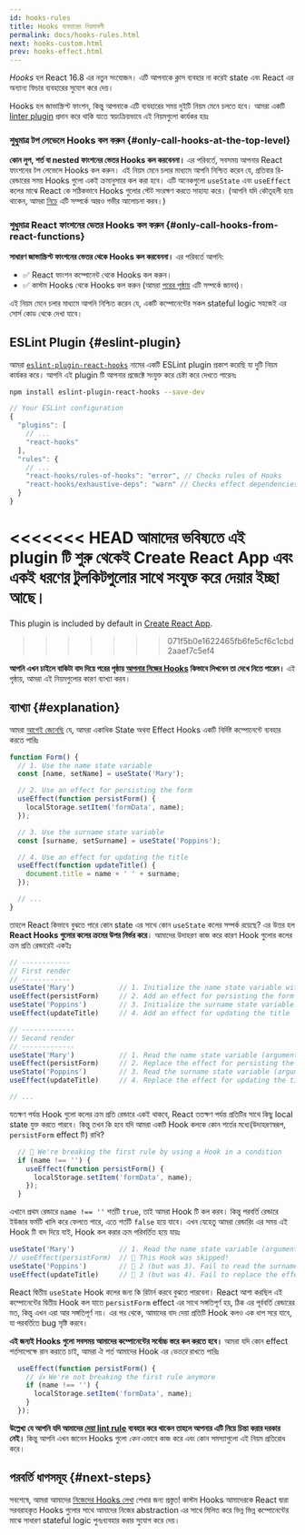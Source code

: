 ```yaml
---
id: hooks-rules
title: Hooks ব্যবহারের নিয়মাবলী
permalink: docs/hooks-rules.html
next: hooks-custom.html
prev: hooks-effect.html
---
```


*Hooks* হল React 16.8 এর নতুন সংযোজন। এটি আপনাকে ক্লাস ব্যবহার না করেই state এবং React এর অন্যান্য ফিচার ব্যবহারের সুযোগ করে দেয়।

Hooks হল জাভাস্ক্রিপ্ট ফাংশন, কিন্তু আপনাকে এটি ব্যবহারের সময় দুইটি নিয়ম মেনে চলতে হবে। আমরা একটি [linter plugin](https://www.npmjs.com/package/eslint-plugin-react-hooks) প্রদান করে থাকি যাতে স্বয়ংক্রিয়ভাবে এই নিয়মগুলো কার্যকর হয়ঃ

### শুধুমাত্র টপ লেভেলে Hooks কল করুন {#only-call-hooks-at-the-top-level}

**কোন লুপ, শর্ত বা nested ফাংশনের ভেতর Hooks কল করবেননা।** এর পরিবর্তে, সবসময় আপনার React ফাংশনের টপ লেভেলে Hooks কল করুন। এই নিয়ম মেনে চলার মাধ্যমে আপনি নিশ্চিত করেন যে, প্রতিবার রি-রেন্ডারের সময় Hooks গুলো একই ক্রমানুসারে কল করা হবে। এটি অনেকগুলো `useState` এবং `useEffect` কলের মাঝে React কে সঠিকভাবে Hooks গুলোর স্টেট সংরক্ষণ করতে সাহায্য করে। (আপনি যদি কৌতূহলী হয়ে থাকেন, আমরা [নিচে](#explanation) এটি সম্পর্কে আরও গভীর আলোচনা করব।)

### শুধুমাত্র React ফাংশনের ভেতর Hooks কল করুন {#only-call-hooks-from-react-functions}

**সাধারণ জাভাস্ক্রিপ্ট ফাংশনের ভেতর থেকে Hooks কল করবেননা।** এর পরিবর্তে আপনি:

* ✅ React ফাংশন কম্পোনেন্ট থেকে Hooks কল করুন।
* ✅ কাস্টম Hooks থেকে Hooks কল করুন (আমরা [পরের পৃষ্ঠায়](/docs/hooks-custom.html) এটি সম্পর্কে জানব)।

এই নিয়ম মেনে চলার মাধ্যমে আপনি নিশ্চিত করেন যে, একটি কম্পোনেন্টের সকল stateful logic সহজেই এর সোর্স কোড থেকে দেখা যাবে।

## ESLint Plugin {#eslint-plugin}

আমরা [`eslint-plugin-react-hooks`](https://www.npmjs.com/package/eslint-plugin-react-hooks) নামের একটি ESLint plugin প্রকাশ করেছি যা দুটি নিয়ম কার্যকর করে। আপনি এই plugin টি আপনার প্রজেক্টে সংযুক্ত করে চেষ্টা করে দেখতে পারেনঃ

```bash
npm install eslint-plugin-react-hooks --save-dev
```

```js
// Your ESLint configuration
{
  "plugins": [
    // ...
    "react-hooks"
  ],
  "rules": {
    // ...
    "react-hooks/rules-of-hooks": "error", // Checks rules of Hooks
    "react-hooks/exhaustive-deps": "warn" // Checks effect dependencies
  }
}
```

<<<<<<< HEAD
আমাদের ভবিষ্যতে এই plugin টি শুরু থেকেই Create React App এবং একই ধরণের টুলকিটগুলোর সাথে সংযুক্ত করে দেয়ার ইচ্ছা আছে।
=======
This plugin is included by default in [Create React App](/docs/create-a-new-react-app.html#create-react-app).
>>>>>>> 071f5b0e1622465fb6fe5cf6c1cbd2aaef7c5ef4

**আপনি এখন চাইলে বাকিটা বাদ দিয়ে পরের পৃষ্ঠায় [আপনার নিজের Hooks](/docs/hooks-custom.html) কিভাবে লিখবেন তা দেখে নিতে পারেন।** এই পৃষ্ঠায়, আমরা এই নিয়মগুলোর কারণ ব্যাখ্যা করব।

## ব্যাখ্যা {#explanation}

আমরা [আগেই জেনেছি](/docs/hooks-state.html#tip-using-multiple-state-variables) যে, আমরা একাধিক State অথবা Effect Hooks একটি নির্দিষ্ট কম্পোনেন্টে ব্যবহার করতে পারিঃ

```js
function Form() {
  // 1. Use the name state variable
  const [name, setName] = useState('Mary');

  // 2. Use an effect for persisting the form
  useEffect(function persistForm() {
    localStorage.setItem('formData', name);
  });

  // 3. Use the surname state variable
  const [surname, setSurname] = useState('Poppins');

  // 4. Use an effect for updating the title
  useEffect(function updateTitle() {
    document.title = name + ' ' + surname;
  });

  // ...
}
```

তাহলে React কিভাবে বুঝতে পারে কোন state এর সাথে কোন `useState` কলের সম্পর্ক রয়েছে? এর উত্তর হল **React Hooks গুলোর কলের ক্রমের উপর নির্ভর করে**। আমাদের উদাহরণ কাজ করে কারণ Hook গুলোর কলের ক্রম প্রতি রেন্ডারেই একইঃ

```js
// ------------
// First render
// ------------
useState('Mary')           // 1. Initialize the name state variable with 'Mary'
useEffect(persistForm)     // 2. Add an effect for persisting the form
useState('Poppins')        // 3. Initialize the surname state variable with 'Poppins'
useEffect(updateTitle)     // 4. Add an effect for updating the title

// -------------
// Second render
// -------------
useState('Mary')           // 1. Read the name state variable (argument is ignored)
useEffect(persistForm)     // 2. Replace the effect for persisting the form
useState('Poppins')        // 3. Read the surname state variable (argument is ignored)
useEffect(updateTitle)     // 4. Replace the effect for updating the title

// ...
```

যতক্ষণ পর্যন্ত Hook গুলো কলের ক্রম প্রতি রেন্ডারে একই থাকবে, React ততক্ষণ পর্যন্ত প্রতিটির সাথে কিছু local state যুক্ত করতে পারবে। কিন্তু তখন কি হবে যদি আমরা একটি Hook কলকে কোন শর্তের মধ্যে(উদাহরণস্বরূপ, `persistForm` effect টি) রাখি?

```js
  // 🔴 We're breaking the first rule by using a Hook in a condition
  if (name !== '') {
    useEffect(function persistForm() {
      localStorage.setItem('formData', name);
    });
  }
```

এখানে প্রথম রেন্ডারে `name !== ''` শর্তটি `true`, তাই আমরা Hook টি কল করব। কিন্তু পরবর্তি রেন্ডারে ইউজার ফর্মটি খালি করে ফেলতে পারে, এতে শর্তটি `false` হয়ে যাবে। এখন যেহেতু আমরা রেন্ডারিং এর সময় এই Hook টি বাদ দিয়ে যাই, Hook কল করার ক্রম পরিবর্তিত হয়ে যায়ঃ

```js
useState('Mary')           // 1. Read the name state variable (argument is ignored)
// useEffect(persistForm)  // 🔴 This Hook was skipped!
useState('Poppins')        // 🔴 2 (but was 3). Fail to read the surname state variable
useEffect(updateTitle)     // 🔴 3 (but was 4). Fail to replace the effect
```

React দ্বিতীয় `useState` Hook কলের জন্য কি রিটার্ন করবে বুঝতে পারবেনা। React আশা করছিল এই কম্পোনেন্টের  দ্বিতীয় Hook কল যাতে `persistForm` effect এর সাথে সঙ্গতিপূর্ণ হয়, ঠিক এর পূর্ববর্তি রেন্ডারের মত, কিন্তু এখন এরা আর সঙ্গতিপূর্ণ নয়। এর পর থেকে, আমাদের বাদ দেয়া প্রতিটি Hook কলও এক ধাপ সরে যাবে, যা পরবর্তিতে bug সৃষ্টি করবে।

**এই জন্যই Hooks গুলো সবসময় আমাদের কম্পোনেন্টের সর্বোচ্চ স্তরে কল করতে হবে।** আমরা যদি কোন effect শর্তসাপেক্ষে রান করাতে চাই, আমরা ঐ শর্ত আমাদের Hook এর *ভেতরে* রাখতে পারিঃ

```js
  useEffect(function persistForm() {
    // 👍 We're not breaking the first rule anymore
    if (name !== '') {
      localStorage.setItem('formData', name);
    }
  });
```

**উল্লেখ্য যে আপনি যদি আমাদের [দেয়া lint rule](https://www.npmjs.com/package/eslint-plugin-react-hooks) ব্যবহার করে থাকেন তাহলে আপনার এটি নিয়ে চিন্তা করার দরকার নেই।** কিন্তু আপনি এখন জানেন Hooks গুলো *কেন* এভাবে কাজ করে এবং কোন সমস্যাগুলো এই নিয়ম প্রতিরোধ করে।

## পরবর্তি ধাপসমূহ {#next-steps}

সবশেষে, আমরা আমাদের [নিজেদের Hooks লেখা](/docs/hooks-custom.html) শেখার জন্য প্রস্তুত! কাস্টম Hooks আমাদেরকে React দ্বারা সরবরাহকৃত Hooks গুলোর সাথে আমাদের নিজের abstraction এর সাথে মিলিত করে ভিন্ন ভিন্ন কম্পোনেন্টের মাঝে সাধারণ stateful logic পুনঃব্যবহার করার সুযোগ করে দেয়।
